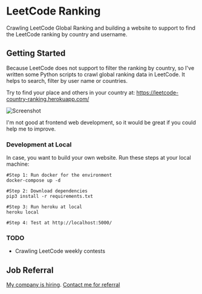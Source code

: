 # LeetCode Ranking
Crawling LeetCode Global Ranking and building a website to support to find the LeetCode ranking by country and username.

## Getting Started
Because LeetCode does not support to filter the ranking by country, so I've written some Python scripts to crawl global ranking data in LeetCode. It helps to search, filter by user name or countries.

Try to find your place and others in your country at: https://leetcode-country-ranking.herokuapp.com/

![Screenshot](https://i.ibb.co/RBd6z6x/Screen-Shot-2019-07-14-at-22-29-29.png)

I'm not good at frontend web development, so it would be great if you could help me to improve.

### Development at Local
In case, you want to build your own website. Run these steps at your local machine:
```
#Step 1: Run docker for the environment
docker-compose up -d

#Step 2: Download dependencies
pip3 install -r requirements.txt

#Step 3: Run heroku at local
heroku local

#Step 4: Test at http://localhost:5000/
```
### TODO
- Crawling LeetCode weekly contests

## Job Referral
[My company is hiring](https://careers.shopee.sg/). [Contact me for referral](mailto:nguyentunglam.ca@gmail.com)
